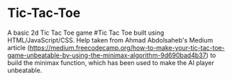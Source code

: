 # Tic-Tac-Toe
A basic 2d Tic Tac Toe game #Tic Tac Toe built using HTML/JavaScript/CSS. 
Help taken from  Ahmad Abdolsaheb's Medium article (https://medium.freecodecamp.org/how-to-make-your-tic-tac-toe-game-unbeatable-by-using-the-minimax-algorithm-9d690bad4b37) to build the minimax function, which has been  used to make the AI player unbeatable.

